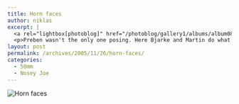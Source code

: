 ```yaml
---
title: Horn faces
author: niklas
excerpt: |
  <a rel="lightbox[photoblog]" href="/photoblog/gallery1/albums/album08/MG_3983.jpg"><img src="/photoblog/gallery1/albums/album08/MG_3983.thumb.jpg" alt="Horn faces" title="Horn faces"/></a>
  <p>Preben wasn't the only one posing. Here Bjarke and Martin do what horn players do best: faces. ;-) Shot with f/2.5 at 1600 ISO in 1/500 second.</p>
layout: post
permalink: /archives/2005/11/26/horn-faces/
categories:
  - 50mm
  - Nosey Joe
---
```

![Horn faces][1]

 [1]: /photoblog/gallery1/albums/album08/MG_3983.jpg "Horn faces"